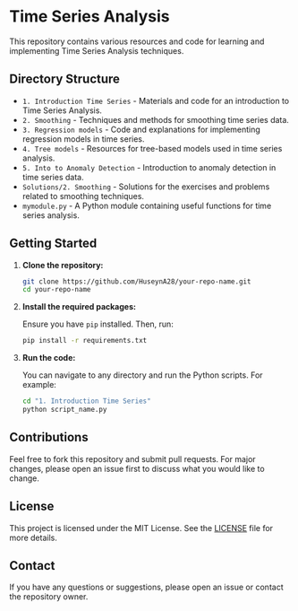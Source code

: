 # Time Series Analysis

This repository contains various resources and code for learning and implementing Time Series Analysis techniques.

## Directory Structure

- `1. Introduction Time Series` - Materials and code for an introduction to Time Series Analysis.
- `2. Smoothing` - Techniques and methods for smoothing time series data.
- `3. Regression models` - Code and explanations for implementing regression models in time series.
- `4. Tree models` - Resources for tree-based models used in time series analysis.
- `5. Into to Anomaly Detection` - Introduction to anomaly detection in time series data.
- `Solutions/2. Smoothing` - Solutions for the exercises and problems related to smoothing techniques.
- `mymodule.py` - A Python module containing useful functions for time series analysis.

## Getting Started

1. **Clone the repository:**

    ```bash
    git clone https://github.com/HuseynA28/your-repo-name.git
    cd your-repo-name
    ```

2. **Install the required packages:**

    Ensure you have `pip` installed. Then, run:

    ```bash
    pip install -r requirements.txt
    ```

3. **Run the code:**

    You can navigate to any directory and run the Python scripts. For example:

    ```bash
    cd "1. Introduction Time Series"
    python script_name.py
    ```

## Contributions

Feel free to fork this repository and submit pull requests. For major changes, please open an issue first to discuss what you would like to change.

## License

This project is licensed under the MIT License. See the [LICENSE](LICENSE) file for more details.

## Contact

If you have any questions or suggestions, please open an issue or contact the repository owner.

